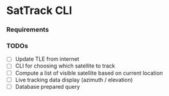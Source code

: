 # SatTrack CLI

### Requirements

### TODOs
 - [ ] Update TLE from internet
 - [ ] CLI for choosing which satellite to track
 - [ ] Compute a list of visible satellite based on current location
 - [ ] Live tracking data display (azimuth / elevation)
 - [ ] Database prepared query
